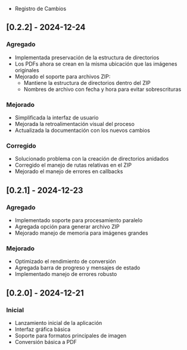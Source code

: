 * Registro de Cambios

## [0.2.2] - 2024-12-24

### Agregado
- Implementada preservación de la estructura de directorios
- Los PDFs ahora se crean en la misma ubicación que las imágenes originales
- Mejorado el soporte para archivos ZIP:
  - Mantiene la estructura de directorios dentro del ZIP
  - Nombres de archivo con fecha y hora para evitar sobrescrituras

### Mejorado
- Simplificada la interfaz de usuario
- Mejorada la retroalimentación visual del proceso
- Actualizada la documentación con los nuevos cambios

### Corregido
- Solucionado problema con la creación de directorios anidados
- Corregido el manejo de rutas relativas en el ZIP
- Mejorado el manejo de errores en callbacks

## [0.2.1] - 2024-12-23

### Agregado
- Implementado soporte para procesamiento paralelo
- Agregada opción para generar archivo ZIP
- Mejorado manejo de memoria para imágenes grandes

### Mejorado
- Optimizado el rendimiento de conversión
- Agregada barra de progreso y mensajes de estado
- Implementado manejo de errores robusto

## [0.2.0] - 2024-12-21

### Inicial
- Lanzamiento inicial de la aplicación
- Interfaz gráfica básica
- Soporte para formatos principales de imagen
- Conversión básica a PDF

